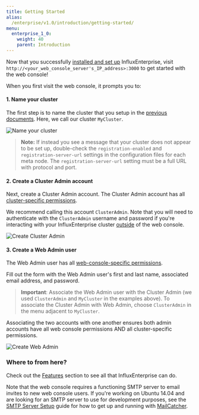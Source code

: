 ```yaml
---
title: Getting Started
alias:
  /enterprise/v1.0/introduction/getting-started/
menu:
  enterprise_1_0:
    weight: 40
    parent: Introduction
---
```


Now that you successfully [installed and set up](/enterprise/v1.0/introduction/meta_node_installation/) InfluxEnterprise, visit
`http://<your_web_console_server's_IP_address>:3000` to get started with the
web console!

When you first visit the web console, it prompts you to:

#### 1. Name your cluster

The first step is to name the cluster that you setup in the
[previous documents](/enterprise/v1.0/introduction/meta_node_installation/).
Here, we call our cluster `MyCluster`.

![Name your cluster](/img/enterprise/name_cluster_1.png)

> **Note:** If instead you see a message that your cluster does not appear to be set up,
double-check the `registration-enabled` and `registration-server-url` settings in the
configuration files for each meta node.
The `registration-server-url` setting must be a full URL with protocol and port.

#### 2. Create a Cluster Admin account

Next, create a Cluster Admin account.
The Cluster Admin account has all [cluster-specific permissions](/enterprise/v1.0/features/users/#permissions).

We recommend calling this account `ClusterAdmin`.
Note that you will need to authenticate with the `ClusterAdmin` username and
password if you're interacting with your InfluxEnterprise cluster [outside](https://docs.influxdata.com/influxdb/v1.0/tools/) of the
web console.

![Create Cluster Admin](/img/enterprise/create_cluster_admin_1.png)

#### 3. Create a Web Admin user

The Web Admin user has all [web-console-specific permissions](/enterprise/v1.0/features/users/#admin-users).

Fill out the form with the Web Admin user's first and last name, associated email address, and password.

> **Important**:  Associate the Web Admin user with the Cluster Admin (we used `ClusterAdmin` and `MyCluster` in the examples above).
To associate the Cluster Admin with Web Admin, choose `ClusterAdmin` in the menu adjacent to `MyCluster`.
>
Associating the two accounts with one another ensures both admin accounts have all web console permissions AND all cluster-specific
permissions.

![Create Web Admin](/img/enterprise/create_web_admin_1.png)

### Where to from here?

Check out the [Features](/enterprise/v1.0/features/) section to see all that
InfluxEnterprise can do.

Note that the web console requires a functioning SMTP server to email invites
to new web console users.
If you're working on Ubuntu 14.04 and are looking for an SMTP server to use for
development purposes, see the
[SMTP Server Setup](/enterprise/v1.0/guides/smtp-server/) guide for how to get up
and running with [MailCatcher](https://mailcatcher.me/).
